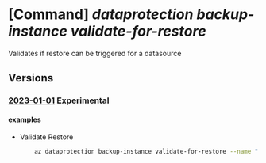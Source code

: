 # [Command] _dataprotection backup-instance validate-for-restore_

Validates if restore can be triggered for a datasource

## Versions

### [2023-01-01](/Resources/mgmt-plane/L3N1YnNjcmlwdGlvbnMve30vcmVzb3VyY2Vncm91cHMve30vcHJvdmlkZXJzL21pY3Jvc29mdC5kYXRhcHJvdGVjdGlvbi9iYWNrdXB2YXVsdHMve30vYmFja3VwaW5zdGFuY2VzL3t9L3ZhbGlkYXRlcmVzdG9yZQ==/2023-01-01.xml) **Experimental**

<!-- mgmt-plane /subscriptions/{}/resourcegroups/{}/providers/microsoft.dataprotection/backupvaults/{}/backupinstances/{}/validaterestore 2023-01-01 -->

#### examples

- Validate Restore
    ```bash
        az dataprotection backup-instance validate-for-restore --name "testInstance1" --restore-request-object "restoreRequest.json" --resource-group "000pikumar" --vault-name "PratikPrivatePreviewVault1"
    ```
